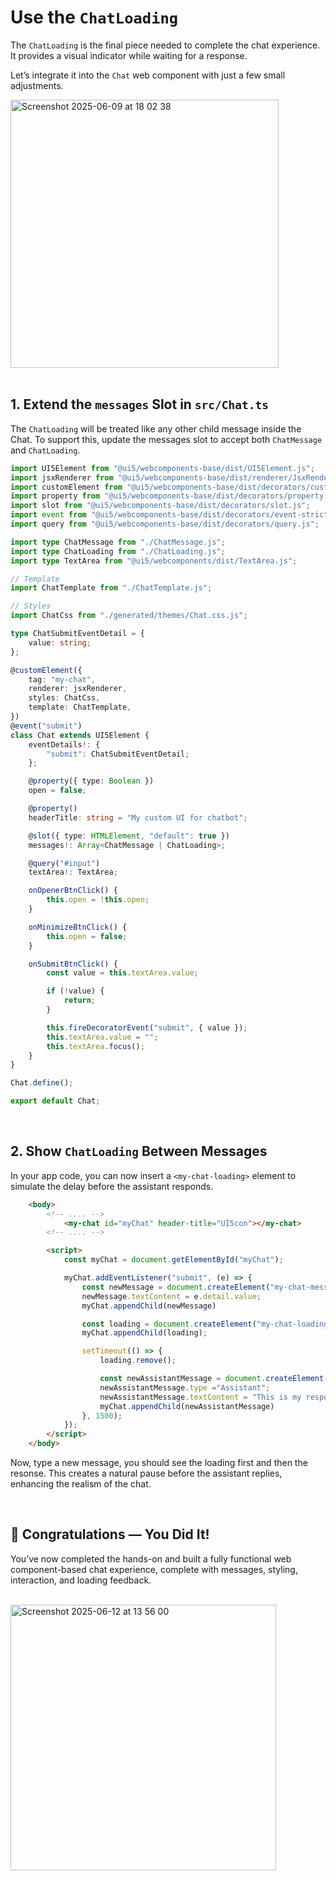#  Use the `ChatLoading`

The `ChatLoading` is the final piece needed to complete the chat experience.
It provides a visual indicator while waiting for a response.

Let’s integrate it into the `Chat` web component with just a few small adjustments.

<img width="429" alt="Screenshot 2025-06-09 at 18 02 38" src="https://github.com/user-attachments/assets/ca6ab339-5be7-4c6f-a015-d2fc7094ff0f" />

<br>
<br>

## 1. Extend the `messages` Slot in `src/Chat.ts`

The `ChatLoading` will be treated like any other child message inside the Chat.
To support this, update the messages slot to accept both `ChatMessage` and `ChatLoading`.


```ts
import UI5Element from "@ui5/webcomponents-base/dist/UI5Element.js";
import jsxRenderer from "@ui5/webcomponents-base/dist/renderer/JsxRenderer.js";
import customElement from "@ui5/webcomponents-base/dist/decorators/customElement.js";
import property from "@ui5/webcomponents-base/dist/decorators/property.js";
import slot from "@ui5/webcomponents-base/dist/decorators/slot.js";
import event from "@ui5/webcomponents-base/dist/decorators/event-strict.js";
import query from "@ui5/webcomponents-base/dist/decorators/query.js";

import type ChatMessage from "./ChatMessage.js";
import type ChatLoading from "./ChatLoading.js";
import type TextArea from "@ui5/webcomponents/dist/TextArea.js";

// Template
import ChatTemplate from "./ChatTemplate.js";

// Styles
import ChatCss from "./generated/themes/Chat.css.js";

type ChatSubmitEventDetail = {
	value: string;
};

@customElement({
	tag: "my-chat",
	renderer: jsxRenderer,
	styles: ChatCss,
	template: ChatTemplate,
})
@event("submit")
class Chat extends UI5Element {
	eventDetails!: {
		"submit": ChatSubmitEventDetail;
	};

	@property({ type: Boolean })
	open = false;

	@property()
	headerTitle: string = "My custom UI for chatbot";

	@slot({ type: HTMLElement, "default": true })
	messages!: Array<ChatMessage | ChatLoading>;

	@query("#input")
	textArea!: TextArea;

	onOpenerBtnClick() {
		this.open = !this.open;
	}

	onMinimizeBtnClick() {
		this.open = false;
	}

	onSubmitBtnClick() {
		const value = this.textArea.value;

		if (!value) {
			return;
		}

		this.fireDecoratorEvent("submit", { value });
		this.textArea.value = "";
		this.textArea.focus();
	}
}

Chat.define();

export default Chat;

```

<br>

## 2. Show `ChatLoading` Between Messages

In your app code, you can now insert a `<my-chat-loading>` element to simulate the delay before the assistant responds.


```html
	<body>
		<!-- .... -->
			<my-chat id="myChat" header-title="UI5con"></my-chat>
		<!-- .... -->

		<script>
			const myChat = document.getElementById("myChat");

			myChat.addEventListener("submit", (e) => {
				const newMessage = document.createElement("my-chat-message")
				newMessage.textContent = e.detail.value;
				myChat.appendChild(newMessage)

				const loading = document.createElement("my-chat-loading");
				myChat.appendChild(loading);

				setTimeout(() => {
					loading.remove();

					const newAssistantMessage = document.createElement("my-chat-message")
					newAssistantMessage.type ="Assistant";
					newAssistantMessage.textContent = "This is my response";
					myChat.appendChild(newAssistantMessage)
				}, 1500);
			});
		</script>
	</body>
```

Now, type a new message, you should see the loading first and then the resonse.
This creates a natural pause before the assistant replies, enhancing the realism of the chat.

<br>

## 🎉 Congratulations — You Did It!

You’ve now completed the hands-on and built a fully functional web component-based chat experience, 
complete with messages, styling, interaction, and loading feedback.

<br>

<img width="425" alt="Screenshot 2025-06-12 at 13 56 00" src="https://github.com/user-attachments/assets/2094d3de-91bb-4c15-940c-0123b982367d" />

